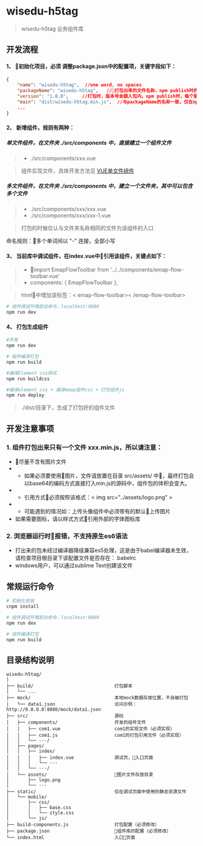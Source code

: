 # wisedu-h5tag

> wisedu-h5tag 业务组件库

## 开发流程

#### 1、 初始化项目，**必须** 调整package.json中的配置项，关键字段如下：

```json
{
    "name": "wisedu-h5tag",  //one word, no spaces
    "packageName": "wisedu-h5tag",   //打包出来的文件名称，npm publish时的包名称，可能需要考虑全球唯一性
    "version": "1.0.0",     //打包时，版本号会跟入包内，npm publish时，每个版本号仅能发布一次
    "main": "dist/wisedu-h5tag.min.js",  //与packageName的名称一致，仅在npm publish时使用，作为包的入口地址
    ...
}
```

#### 2、 新增组件，规则有两种：

##### 单文件组件，在文件夹 ./src/components 中，直接建立一个组件文件

> * ./src/components/xxx.vue 

> 组件实现文件，具体开发方法见 [VUE单文件组件](https://cn.vuejs.org/v2/guide/single-file-components.html)

##### 多文件组件，在文件夹 ./src/components 中，建立一个文件夹，其中可以包含多个文件

> * ./src/components/xxx/xxx.vue 
> * ./src/components/xxx/xxx-1.vue 

> 打包的时候仅认与文件夹名称相同的文件为该组件的入口

命名规则：多个单词间以 "-" 连接，全部小写


#### 3、 当前库中调试组件，在index.vue中引用该组件，关键点如下：

> * import EmapFlowToolbar from '../../components/emap-flow-toolbar.vue'
> * components: { EmapFlowToolbar },

> html中增加该标签：< emap-flow-toolbar>< /emap-flow-toolbar>

``` bash
# 组件调试环境启动命令，localhost:8080
npm run dev
```

#### 4、 打包生成组件

``` bash
#开发
npm run dev

# 组件编译打包
npm run build

#编译Element css样式
npm run buildcss

#编译element css + 编译emap组件css + 打包组件js
npm run deploy
```

> ./dist/目录下，生成了打包好的组件文件

## 开发注意事项

### 1. 组件打包出来只有一个文件 xxx.min.js，所以请注意：

* 尽量不含有图片文件
* * 如果必须要使用图片，文件请放置在目录 src/assets/ 中，最终打包会以base64的编码方式直接打入min.js的源码中，组件包的体积会变大。 
* * 引用方式必须按照该格式：< img src="../assets/logo.png" >
* * 可能遇到的情况如：上传头像组件中必须带有的默认上传图片
* 如果需要图标，请以样式方式引用外部的字体图标库

### 2. 浏览器运行时报错，不支持原生es6语法

* 打出来的包未经过编译器降级兼容es5处理，这是由于babel编译器未生效，请检查项目根目录下该配置文件是否存在：.babelrc
* windows用户，可以通过sublime Text创建该文件


## 常规运行命令

``` bash
# 初始化安装
cnpm install

# 组件调试环境启动命令，localhost:8080
npm run dev

# 组件编译打包
npm run build
```


## 目录结构说明

```
wisedu-h5tag/
│
├── build/                              打包脚本
│   └── ...        
├── mock/                               本地mock数据存放位置，不会被打包
│   └── data1.json                      访问示例：http://0.0.0.0:8080/mock/data1.json
├── src/                                源码
│   ├── components/                     开发的组件文件
│   │   ├── com1.vue                    com1的实现文件（必须实现）
│   │   ├── com1.js                     com1的打包引用文件（必须实现）
│   │   └── ···/
│   ├── pages/      
│   │   ├── index/
│   │   │   ├── index.vue               调试页，入口页面
│   │   │   └── ···
│   │   └── ···/
│   └── assets/                         图片文件存放目录
│       ├── logo.png
│       └── ···
├── static/                             仅在调试页面中使用的静态资源文件
│   └── mobile/
│       ├── css/
│       │   ├── base.css
│       │   └── style.css
│       └── js/
├── build-components.js                 打包配置（必须修改）
├── package.json                        组件库的配置（必须修改）
└── index.html                          入口页面
```